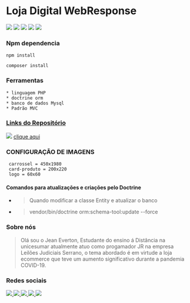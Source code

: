 # Loja Digital WebResponse 

<img src="	https://img.shields.io/badge/CSS-239120?&style=for-the-badge&logo=css3&logoColor=white">
<img src="https://img.shields.io/badge/HTML5-E34F26?style=for-the-badge&logo=html5&logoColor=white">
<img src=" https://img.shields.io/badge/PHP-777BB4?style=for-the-badge&logo=php&logoColor=white">
<img src="	https://img.shields.io/badge/JavaScript-323330?style=for-the-badge&logo=javascript&logoColor=F7DF1E">
<img src="		https://img.shields.io/badge/Bootstrap-563D7C?style=for-the-badge&logo=bootstrap&logoColor=white">


### Npm dependencia
````
npm install
````
````
composer install
````

### Ferramentas ###
````
* linguagem PHP
* doctrine orm
* banco de dados Mysql
* Padrão MVC
````
### [Links do Repositório](https://github.com/jeanevertonoficial/Projeto-TCC-Ecommerce-Digital.git)

<a href="https://gifs.alphacoders.com/gifs/view/2117"><img src="https://giffiles.alphacoders.com/211/2117.gif"></a>
[clique aqui](https://github.com/jeanevertonoficial/Projeto-TCC-Ecommerce-Digital.git)

### CONFIGURAÇÃO DE IMAGENS
````
 carrossel = 450x1980
 card-produto = 200x220
 logo = 60x60
````
#### Comandos para atualizações e criações pelo Doctrine

* >Quando modificar a classe Entity e atualizar o banco
* > vendor/bin/doctrine  orm:schema-tool:update --force 

### Sobre nós

> Olá sou o Jean Everton, Estudante do ensino á Distância na unicesumar atualmente 
> atuo como progamador JR na empresa Leilões Judiciais Serrano, o tema abordado é em virtude a loja ecommerce 
> que teve um aumento significativo durante a pandemia COVID-19.

### Redes sociais 

<a href="https://www.facebook.com/profile.php?id=100069932351263"> 
 <img src="https://img.shields.io/badge/Facebook-1877F2?style=for-the-badge&logo=facebook&logoColor=white">
</a>
<a href="https://www.instagram.com/jeanevertonoficial/"> 
 <img src="https://img.shields.io/badge/Instagram-E4405F?style=for-the-badge&logo=instagram&logoColor=white">
</a>
<a href="https://www.linkedin.com/in/jean-everton-486461144/"> 
 <img src="https://img.shields.io/badge/LinkedIn-0077B5?style=for-the-badge&logo=linkedin&logoColor=white">
</a>
<a href="https://twitter.com/jeanever39"> 
 <img src="https://img.shields.io/badge/Twitter-1DA1F2?style=for-the-badge&logo=twitter&logoColor=white">
</a>
<a href="https://github.com/jeanevertonoficial"> 
 <img src="	https://img.shields.io/badge/GitHub-100000?style=for-the-badge&logo=github&logoColor=white">
</a>
